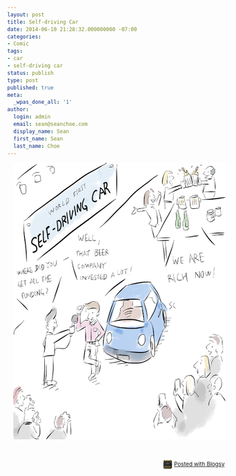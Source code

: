 ```yaml
---
layout: post
title: Self-driving Car
date: 2014-06-10 21:28:32.000000000 -07:00
categories:
- Comic
tags:
- car
- self-driving car
status: publish
type: post
published: true
meta:
  _wpas_done_all: '1'
author:
  login: admin
  email: sean@seanchoe.com
  display_name: Sean
  first_name: Sean
  last_name: Choe
---
```

<div class="separator" style="clear: both; text-align: center;"><a href="http://seanchoe.com/blog/wp-content/uploads/2014/06/wpid-Photo-20140610222743.jpg" target="_blank" style="margin-left: 1em; margin-right: 1em;"><img src="assets/wpid-Photo-20140610222743.jpg" id="blogsy-1402464482196.332" class="aligncenter" width="640" height="640" alt="" /></a></div>
<p>&nbsp;</p>
<div style="text-align: right; font-size: small; clear: both;" id="blogsy_footer"><a href="http://blogsyapp.com" target="_blank"><img src="assets/blogsy_footer_icon.png" alt="Posted with Blogsy" style="vertical-align: middle; margin-right: 5px;" width="20" height="20" />Posted with Blogsy</a></div>
